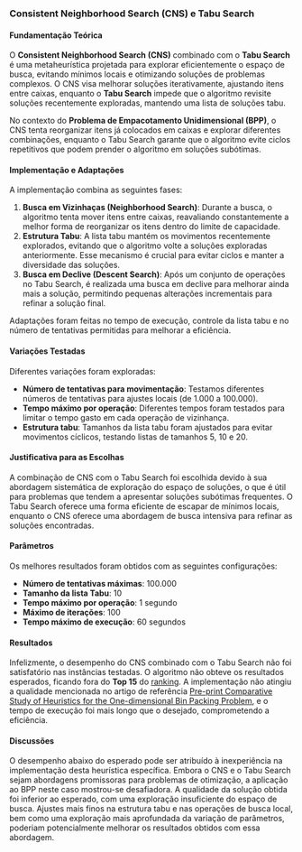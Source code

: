 ### **Consistent Neighborhood Search (CNS) e Tabu Search**

#### **Fundamentação Teórica**
O **Consistent Neighborhood Search (CNS)** combinado com o **Tabu Search** é uma metaheurística projetada para explorar eficientemente o espaço de busca, evitando mínimos locais e otimizando soluções de problemas complexos. O CNS visa melhorar soluções iterativamente, ajustando itens entre caixas, enquanto o **Tabu Search** impede que o algoritmo revisite soluções recentemente exploradas, mantendo uma lista de soluções tabu.

No contexto do **Problema de Empacotamento Unidimensional (BPP)**, o CNS tenta reorganizar itens já colocados em caixas e explorar diferentes combinações, enquanto o Tabu Search garante que o algoritmo evite ciclos repetitivos que podem prender o algoritmo em soluções subótimas.

#### **Implementação e Adaptações**
A implementação combina as seguintes fases:
1. **Busca em Vizinhaças (Neighborhood Search)**: Durante a busca, o algoritmo tenta mover itens entre caixas, reavaliando constantemente a melhor forma de reorganizar os itens dentro do limite de capacidade.
2. **Estrutura Tabu**: A lista tabu mantém os movimentos recentemente explorados, evitando que o algoritmo volte a soluções exploradas anteriormente. Esse mecanismo é crucial para evitar ciclos e manter a diversidade das soluções.
3. **Busca em Declive (Descent Search)**: Após um conjunto de operações no Tabu Search, é realizada uma busca em declive para melhorar ainda mais a solução, permitindo pequenas alterações incrementais para refinar a solução final.

Adaptações foram feitas no tempo de execução, controle da lista tabu e no número de tentativas permitidas para melhorar a eficiência.

#### **Variações Testadas**
Diferentes variações foram exploradas:
- **Número de tentativas para movimentação**: Testamos diferentes números de tentativas para ajustes locais (de 1.000 a 100.000).
- **Tempo máximo por operação**: Diferentes tempos foram testados para limitar o tempo gasto em cada operação de vizinhança.
- **Estrutura tabu**: Tamanhos da lista tabu foram ajustados para evitar movimentos cíclicos, testando listas de tamanhos 5, 10 e 20.

#### **Justificativa para as Escolhas**
A combinação de CNS com o Tabu Search foi escolhida devido à sua abordagem sistemática de exploração do espaço de soluções, o que é útil para problemas que tendem a apresentar soluções subótimas frequentes. O Tabu Search oferece uma forma eficiente de escapar de mínimos locais, enquanto o CNS oferece uma abordagem de busca intensiva para refinar as soluções encontradas.

#### **Parâmetros**
Os melhores resultados foram obtidos com as seguintes configurações:
- **Número de tentativas máximas**: 100.000
- **Tamanho da lista Tabu**: 10
- **Tempo máximo por operação**: 1 segundo
- **Máximo de iterações**: 100
- **Tempo máximo de execução**: 60 segundos

#### **Resultados**
Infelizmente, o desempenho do CNS combinado com o Tabu Search não foi satisfatório nas instâncias testadas. O algoritmo não obteve os resultados esperados, ficando fora do **Top 15** do [ranking](https://github.com/SU4NE/II-desafio-em-otimizacao-com-metaheuristica/blob/main/docs/Graphics/Top15). A implementação não atingiu a qualidade mencionada no artigo de referência [Pre-print Comparative Study of Heuristics for the One-dimensional Bin Packing Problem](https://github.com/SU4NE/II-desafio-em-otimizacao-com-metaheuristica/blob/main/docs/Artigos/Pre-printComparativestudyofheuristicsfortheOne-dimensionalBinPackingProblem.pdf), e o tempo de execução foi mais longo que o desejado, comprometendo a eficiência.

#### **Discussões**
O desempenho abaixo do esperado pode ser atribuído à inexperiência na implementação desta heurística específica. Embora o CNS e o Tabu Search sejam abordagens promissoras para problemas de otimização, a aplicação ao BPP neste caso mostrou-se desafiadora. A qualidade da solução obtida foi inferior ao esperado, com uma exploração insuficiente do espaço de busca. Ajustes mais finos na estrutura tabu e nas operações de busca local, bem como uma exploração mais aprofundada da variação de parâmetros, poderiam potencialmente melhorar os resultados obtidos com essa abordagem.
